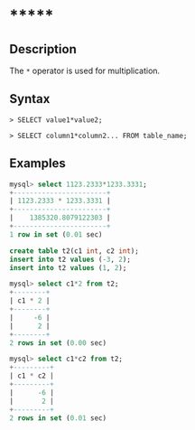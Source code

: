 # *****

## **Description**

The `*` operator is used for multiplication.

## **Syntax**

```
> SELECT value1*value2;
```

```
> SELECT column1*column2... FROM table_name;
```

## **Examples**

```sql
mysql> select 1123.2333*1233.3331;
+-----------------------+
| 1123.2333 * 1233.3331 |
+-----------------------+
|    1385320.8079122303 |
+-----------------------+
1 row in set (0.01 sec)
```

```sql
create table t2(c1 int, c2 int);
insert into t2 values (-3, 2);
insert into t2 values (1, 2);

mysql> select c1*2 from t2;
+--------+
| c1 * 2 |
+--------+
|     -6 |
|      2 |
+--------+
2 rows in set (0.00 sec)

mysql> select c1*c2 from t2;
+---------+
| c1 * c2 |
+---------+
|      -6 |
|       2 |
+---------+
2 rows in set (0.01 sec)
```
